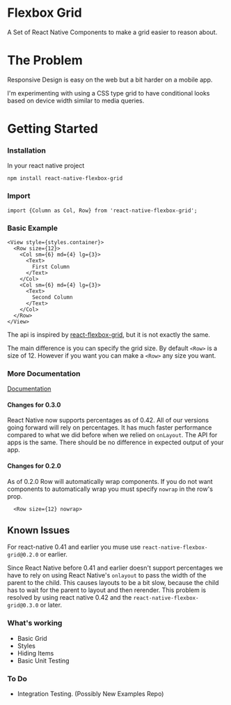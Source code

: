 # Flexbox Grid

A Set of React Native Components to make a grid easier to reason about.

# The Problem
Responsive Design is easy on the web but a bit harder on a mobile app.

I'm experimenting with using a CSS type grid to have conditional looks based on device width similar to media queries.

# Getting Started

### Installation

In your react native project

```
npm install react-native-flexbox-grid
```

### Import

```
import {Column as Col, Row} from 'react-native-flexbox-grid';
```

### Basic Example

```
<View style={styles.container}>        
  <Row size={12}>
    <Col sm={6} md={4} lg={3}>
      <Text>
        First Column
      </Text>
    </Col>
    <Col sm={6} md={4} lg={3}>
      <Text>
        Second Column
      </Text>
    </Col>
  </Row>      
</View>
```

The api is inspired by
[react-flexbox-grid](https://www.npmjs.com/package/react-flexbox-grid), but it is not exactly the same.

The main difference is you can specify the grid size. By default `<Row>` is a size of 12. However if you want you can make a `<Row>` any size you want.

### More Documentation

[Documentation](https://github.com/rundmt/react-native-flexbox-grid/wiki/Documentation)

#### Changes for 0.3.0

React Native now supports percentages as of 0.42. All of our versions going forward will rely on percentages. It has much faster performance compared to what we did before when we relied on `onLayout`. The API for apps is the same. There should be no difference in expected output of your app.

#### Changes for 0.2.0

As of 0.2.0 Row will automatically wrap components. If you do not want components to automatically wrap you must specify `nowrap` in the row's prop.

```
  <Row size={12} nowrap>
```

## Known Issues

For react-native 0.41 and earlier you muse use `react-native-flexbox-grid@0.2.0` or earlier.

Since React Native before 0.41 and earlier doesn't support percentages we have to rely on using React Native's `onlayout` to pass the width of the parent to the child. This causes layouts to be a bit slow, because the child has to wait for the parent to layout and then rerender. This problem is resolved by using react native 0.42 and the `react-native-flexbox-grid@0.3.0` or later.


### What's working
* Basic Grid
* Styles
* Hiding Items
* Basic Unit Testing

### To Do
* Integration Testing. (Possibly New Examples Repo)
